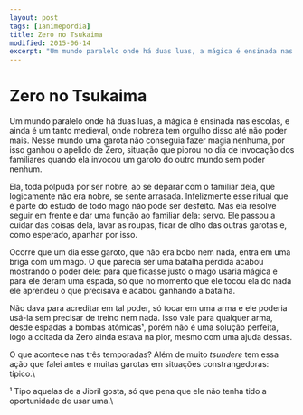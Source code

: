```yaml
---
layout: post
tags: [1animepordia]
title: Zero no Tsukaima
modified: 2015-06-14
excerpt: "Um mundo paralelo onde há duas luas, a mágica é ensinada nas escolas, e ainda é um tanto medieval, onde nobreza tem orgulho disso até não poder mais. Nesse mundo uma garota não conseguia fazer magia nenhuma, por isso ganhou o apelido de Zero, situação que piorou no dia de invocação dos familiares quando ela invocou um garoto do outro mundo sem poder nenhum."
---
```


Zero no Tsukaima
================

Um mundo paralelo onde há duas luas, a mágica é ensinada nas escolas, e
ainda é um tanto medieval, onde nobreza tem orgulho disso até não poder
mais. Nesse mundo uma garota não conseguia fazer magia nenhuma, por isso
ganhou o apelido de Zero, situação que piorou no dia de invocação dos
familiares quando ela invocou um garoto do outro mundo sem poder nenhum.

Ela, toda polpuda por ser nobre, ao se deparar com o familiar dela, que
logicamente não era nobre, se sente arrasada. Infelizmente esse ritual
que é parte do estudo de todo mago não pode ser desfeito. Mas ela
resolve seguir em frente e dar uma função ao familiar dela: servo. Ele
passou a cuidar das coisas dela, lavar as roupas, ficar de olho das
outras garotas e, como esperado, apanhar por isso.

Ocorre que um dia esse garoto, que não era bobo nem nada, entra em uma
briga com um mago. O que parecia ser uma batalha perdida acabou
mostrando o poder dele: para que ficasse justo o mago usaria mágica e
para ele deram uma espada, só que no momento que ele tocou ela do nada
ele aprendeu o que precisava e acabou ganhando a batalha.

Não dava para acreditar em tal poder, só tocar em uma arma e ele poderia
usá-la sem precisar de treino nem nada. Isso vale para qualquer arma,
desde espadas a bombas atômicas¹, porém não é uma solução perfeita, logo
a coitada da Zero ainda estava na pior, mesmo com uma ajuda dessas.

O que acontece nas três temporadas? Além de muito *tsundere* tem essa
ação que falei antes e muitas garotas em situações constrangedoras:
típico.\

<!-- more -->

¹ Tipo aquelas de a Jibril gosta, só que pena que ele não tenha tido a
oportunidade de usar uma.\


